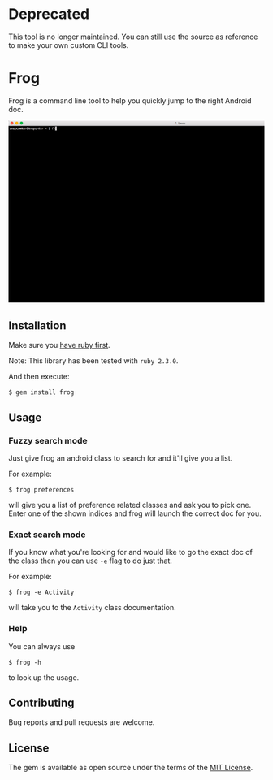 # Deprecated
This tool is no longer maintained. You can still use the source as reference to make your own custom CLI tools.


# Frog

Frog is a command line tool to help you quickly jump to the right Android doc.

![Frog demo](https://raw.githubusercontent.com/anupcowkur/frog/master/frog_demo.gif)

## Installation

Make sure you [have ruby first](https://www.ruby-lang.org/en/documentation/installation/). 

Note: This library has been tested with `ruby 2.3.0`.

And then execute:

	$ gem install frog

## Usage
### Fuzzy search mode
Just give frog an android class to search for and it'll give you a list.

For example:

	$ frog preferences

will give you a list of preference related classes and ask you to pick one. Enter one of the shown indices and frog will launch the correct doc for you.

### Exact search mode
If you know what you're looking for and would like to go the exact doc of the class then you can use `-e` flag to do just that.

For example:

	$ frog -e Activity

will take you to the `Activity` class documentation.

### Help
You can always use

	$ frog -h 

to look up the usage.

## Contributing

Bug reports and pull requests are welcome.


## License

The gem is available as open source under the terms of the [MIT License](http://opensource.org/licenses/MIT).

